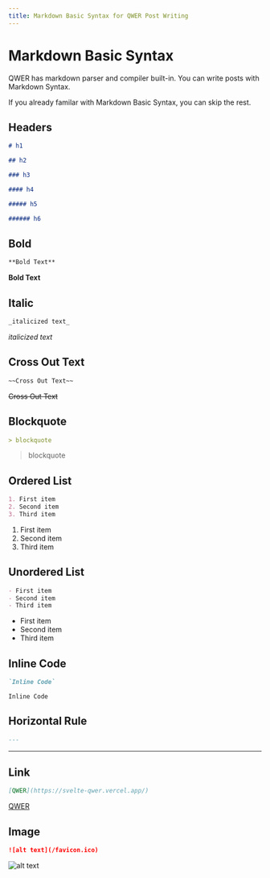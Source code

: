 ```yaml
---
title: Markdown Basic Syntax for QWER Post Writing
---
```


# Markdown Basic Syntax

QWER has markdown parser and compiler built-in. You can write posts with Markdown Syntax.

If you already familar with Markdown Basic Syntax, you can skip the rest.

## Headers

```md
# h1

## h2

### h3

#### h4

##### h5

###### h6
```

## Bold

```md
**Bold Text**
```

**Bold Text**

## Italic

```md
_italicized text_
```

_italicized text_

## Cross Out Text

```md
~~Cross Out Text~~
```

~~Cross Out Text~~

## Blockquote

```md
> blockquote
```

> blockquote

## Ordered List

```md
1. First item
2. Second item
3. Third item
```

1. First item
2. Second item
3. Third item

## Unordered List

```md
- First item
- Second item
- Third item
```

- First item
- Second item
- Third item

## Inline Code

```md
`Inline Code`
```

`Inline Code`

## Horizontal Rule

```md
---
```

---

## Link

```md
[QWER](https://svelte-qwer.vercel.app/)
```

[QWER](https://svelte-qwer.vercel.app/)

## Image

```md
![alt text](/favicon.ico)
```

![alt text](/favicon.ico)
